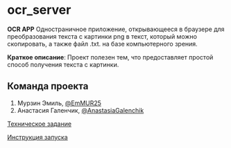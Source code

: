# ocr_server
**OCR APP**
Одностраничное приложение, открывающееся в браузере для преобразования текста с картинки png в текст, который можно скопировать, а также файл .txt. на базе компьютерного зрения.

**Краткое описание**: Проект полезен тем, что предоставляет простой способ получения текста с картинки.  

## Команда проекта  
1. Мурзин Эмиль,  [@EmMUR25](https://github.com/EmMUR25)  
2. Анастасия Галенчик, [@AnastasiaGalenchik](https://github.com/AnastasiaGalenchik)

 
[Техническое задание](TECHNICAL_SPECIFICATION.md)  

[Инструкция запуска](instruction.md)
